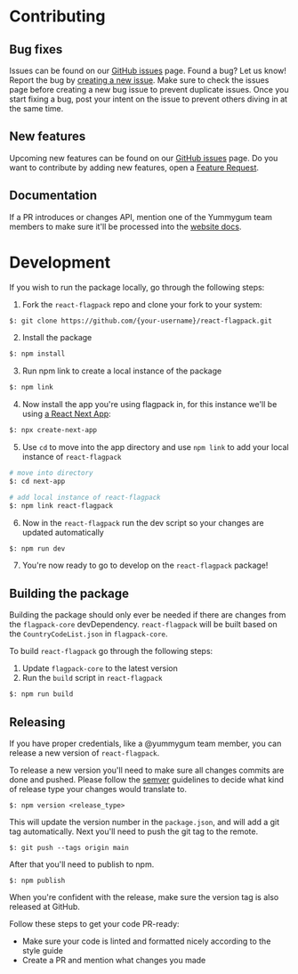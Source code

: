 # Contributing

## Bug fixes

Issues can be found on our [GitHub issues](https://github.com/yummygum/react-flagpack/issues) page. Found a bug? Let us know! Report the bug by [creating a new issue](https://github.com/Yummygum/react-flagpack/issues/new/choose). Make sure to check the issues page before creating a new bug issue to prevent duplicate issues. Once you start fixing a bug, post your intent on the issue to prevent others diving in at the same time.

## New features

Upcoming new features can be found on our [GitHub issues](https://github.com/yummygum/react-flagpack/issues) page. Do you want to contribute by adding new features, open a [Feature Request](https://github.com/Yummygum/react-flagpack/issues/new/choose).

## Documentation

If a PR introduces or changes API, mention one of the Yummygum team members to make sure it'll be processed into the [website docs](https://flagpack.xyz/docs/).


# Development
If you wish to run the package locally, go through the following steps:

1. Fork the `react-flagpack` repo and clone your fork to your system:
```bash
$: git clone https://github.com/{your-username}/react-flagpack.git
```
2. Install the package

```bash
$: npm install
```

3. Run npm link to create a local instance of the package
```bash
$: npm link
```

4. Now install the app you're using flagpack in, for this instance we'll be using [a React Next App](https://nextjs.org/docs/api-reference/create-next-app):
```bash
$: npx create-next-app
```

5. Use `cd` to move into the app directory and use `npm link` to add your local instance of `react-flagpack`
```bash
# move into directory
$: cd next-app

# add local instance of react-flagpack
$: npm link react-flagpack
```

6. Now in the `react-flagpack` run the dev script so your changes are updated automatically
```bash
$: npm run dev
```

7. You're now ready to go to develop on the `react-flagpack` package!
## Building the package
Building the package should only ever be needed if there are changes from the `flagpack-core` devDependency. `react-flagpack`
 will be built based on the `CountryCodeList.json` in `flagpack-core`.

To build `react-flagpack` go through the following steps:

1. Update `flagpack-core` to the latest version
2. Run the `build` script in `react-flagpack`
```bash
$: npm run build
```


## Releasing
If you have proper credentials, like a @yummygum team member, you can release a new version of `react-flagpack`.

To release a new version you'll need to make sure all changes commits are done and pushed. Please follow the [semver](https://semver.org/) guidelines to decide what kind of release type your changes would translate to.

```
$: npm version <release_type>
```
This will update the version number in the `package.json`, and will add a git tag automatically. Next you'll need to push the git tag to the remote.
```
$: git push --tags origin main
```
After that you'll need to publish to npm.
```
$: npm publish
```

When you're confident with the release, make sure the version tag is also released at GitHub.

Follow these steps to get your code PR-ready:

- Make sure your code is linted and formatted nicely according to the style guide
- Create a PR and mention what changes you made

